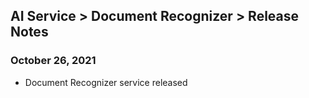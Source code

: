 ## AI Service > Document Recognizer > Release Notes

### October 26, 2021
* Document Recognizer service released